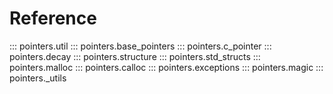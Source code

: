 # Reference

<!-- prettier-ignore -->
::: pointers.util
::: pointers.base_pointers
::: pointers.c_pointer
::: pointers.decay
::: pointers.structure
::: pointers.std_structs
::: pointers.malloc
::: pointers.calloc
::: pointers.exceptions
::: pointers.magic
::: pointers._utils

